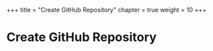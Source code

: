 +++
title = "Create GitHub Repository"
chapter = true
weight = 10
+++

# Create GitHub Repository

[//]: # (add content here)

